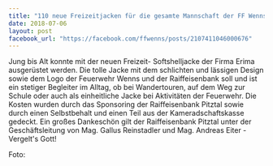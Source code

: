 ```yaml
---
title: "110 neue Freizeitjacken für die gesamte Mannschaft der FF Wenns"
date: 2018-07-06
layout: post
facebook_url: "https://facebook.com/ffwenns/posts/2107411046000676"
---
```


Jung bis Alt konnte mit der neuen Freizeit- Softshelljacke der Firma Erima ausgerüstet werden. Die tolle Jacke mit dem schlichten und lässigen Design sowie dem Logo der Feuerwehr Wenns und der Raiffeisenbank soll und ist ein stetiger Begleiter im Alltag, ob bei Wandertouren, auf dem Weg zur Schule oder auch als einheitliche Jacke bei Aktivitäten der Feuerwehr. Die Kosten wurden durch das Sponsoring der Raiffeisenbank Pitztal sowie durch einen Selbstbehalt und einen Teil aus der Kameradschaftskasse gedeckt. Ein großes Dankeschön gilt der Raiffeisenbank Pitztal unter der Geschäftsleitung von Mag. Gallus Reinstadler und Mag. Andreas Eiter - Vergelt's Gott!

Foto: